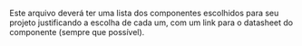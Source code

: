 Este arquivo deverá ter uma lista dos componentes escolhidos para seu projeto justificando a escolha de cada um, com um link para o datasheet do componente (sempre que possível).
